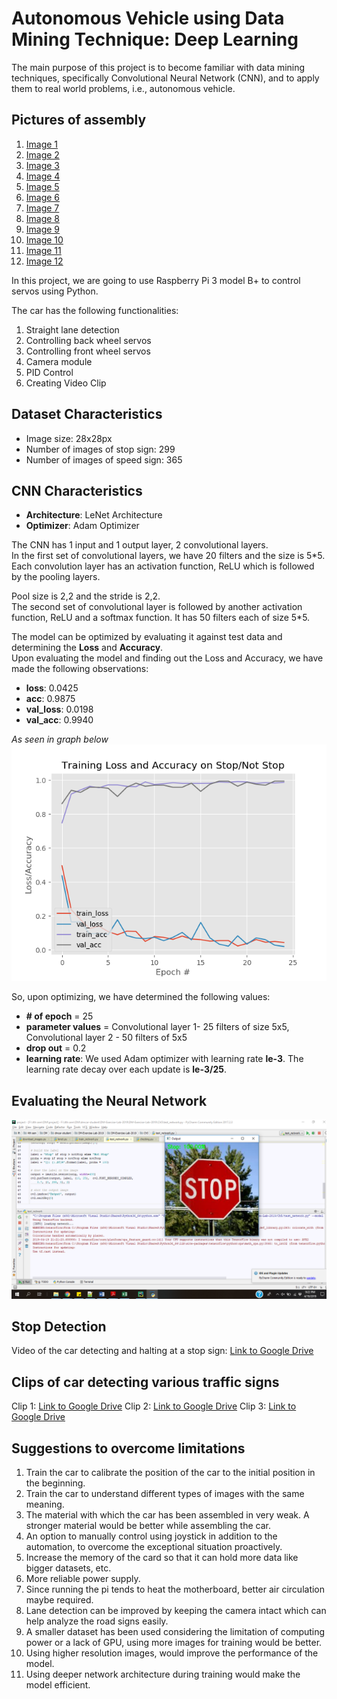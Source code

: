 # Autonomous Vehicle using Data Mining Technique: Deep Learning
The main purpose of this project is to become familiar with data mining techniques, specifically Convolutional Neural Network (CNN), and to apply them to real world problems, i.e., autonomous vehicle.

## Pictures of assembly
1. [Image 1](https://drive.google.com/file/d/1zio-zZSUe7knNEc_1vDLkkJoXwUpKWCb/view?usp=sharing)
2. [Image 2](https://drive.google.com/file/d/1550nYlVT14LL0Rtm0M_JmsPTUqUID9Hq/view?usp=sharing)
3. [Image 3](https://drive.google.com/file/d/1pPpPxvRFj3pKGvzm1vC9qhmBHoVnO_hV/view?usp=sharing)
4. [Image 4](https://drive.google.com/file/d/1skFl2YTcwQNsQlwiV-hkdmHcafmH1l2S/view?usp=sharing)
5. [Image 5](https://drive.google.com/file/d/1z32HA7JAGrH3xo1Dp857yEf8v5j-cnf3/view?usp=sharing)
6. [Image 6](https://drive.google.com/file/d/19Fz13QAf4vYoh1POrcHUH6HJErmgr61L/view?usp=sharing)
7. [Image 7](https://drive.google.com/file/d/12g72JXNO6aQd358Y_J3rKQs9_eqBbEq1/view?usp=sharing)
8. [Image 8](https://drive.google.com/file/d/13V6S_NdE-RdXcaIsxUzwDeW_edxwPfy7/view?usp=sharing)
9. [Image 9](https://drive.google.com/file/d/1vQs1tR5Q8sMrAwXu0xWjEmmVJky7yxRS/view?usp=sharing)
10. [Image 10](https://drive.google.com/file/d/1_M3ELLRyr_1qFvQqxPjW6IH7-HlHDJ7w/view?usp=sharing)
11. [Image 11](https://drive.google.com/file/d/1w05DWWbVi4p982h5nxcR0EbbFaX3Y3PJ/view?usp=sharing)
12. [Image 12](https://drive.google.com/file/d/1NwSo4k0A5tSttkF9ISILtwUeA5Us6_UI/view?usp=sharing)

In this project, we are going to use Raspberry Pi 3 model B+ to control servos using 
Python. 

The car has the following functionalities:
1. Straight lane detection
2. Controlling back wheel servos
3. Controlling front wheel servos
4. Camera module
5. PID Control
6. Creating Video Clip


## Dataset Characteristics
- Image size: 28x28px 
- Number of images of stop sign: 299
- Number of images of speed sign: 365

## CNN Characteristics
- **Architecture**: LeNet Architecture
- **Optimizer**: Adam Optimizer  

The CNN has 1 input and 1 output layer, 2 convolutional layers.  
In the first set of convolutional layers, we have 20 filters and the size is 5*5. Each convolution layer has an activation function, ReLU which is followed by the pooling layers.  
  

Pool size is 2,2 and the stride is 2,2.  
The second set of convolutional layer is followed by another activation function, ReLU and a softmax function. It has 50 filters each of size 5*5.


The model can be optimized by evaluating it against test data and determining the __Loss__ and __Accuracy__.  
Upon evaluating the model and finding out the Loss and Accuracy, we have made the following observations:  

- **loss**: 0.0425
- **acc**: 0.9875
- **val_loss**: 0.0198
- **val_acc**: 0.9940

*As seen in graph below*
![](eval.png)

So, upon optimizing, we have determined the following values:
- **# of epoch** = 25
- **parameter values** = Convolutional layer 1- 25 filters of size 5x5, Convolutional layer 2 - 50 filters of 5x5
- **drop out** = 0.2
- **learning rate**: We used Adam optimizer with learning rate __le-3__. The learning rate decay over each update is __le-3/25__.


## Evaluating the Neural Network
![](image.png)


## Stop Detection
Video of the car detecting and halting at a stop sign: [Link to Google Drive](https://drive.google.com/file/d/18YQs561FhR7xRYaCunriazyaRNLV-G4e/view?usp=sharing)

## Clips of car detecting various traffic signs
Clip 1: [Link to Google Drive](https://drive.google.com/open?id=1dA3tGCX0-bF6ztPXY2rY3rfj_6NxQpTo)
Clip 2: [Link to Google Drive](https://drive.google.com/open?id=1_2WRxWlovXNYGuZJvaSZHS0fMCwrsIh4)
Clip 3: [Link to Google Drive](https://drive.google.com/open?id=1n62VGi3BvuZShSR7JaLEwE7nIhZhUIMx)


## Suggestions to overcome limitations
1.  Train the car to calibrate the position of the car to the initial position in the beginning.
2.  Train the car to understand different types of images with the same meaning.
3.  The material with which the car has been assembled in very weak. A stronger material would be better while assembling the car.
4.  An option to manually control using joystick in addition to the automation, to overcome the exceptional situation proactively.
5.  Increase the memory of the card so that it can hold more data like bigger datasets, etc.
6.  More reliable power supply.
7.  Since running the pi tends to heat the motherboard, better air circulation maybe required.
8.  Lane detection can be improved by keeping the camera intact which can help analyze the road signs easily.
9.  A smaller dataset has been used considering the limitation of computing power or a lack of GPU, using more images for training would be better.
10. Using higher resolution images, would improve the performance of the model.
11. Using deeper network architecture during training would make the model efficient.

